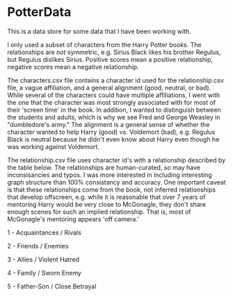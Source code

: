 # PotterData
This is a data store for some data that I have been working with.

I only used a subset of characters from the Harry Potter books.  The relationships are *not* symmetric, e.g. Sirius Black likes his brother Regulus, but Regulus dislikes Sirius.  Positive scores mean a positive relationship, negative scores mean a negative relationship.

The characters.csv file contains a character id used for the relationship.csv file, a vague affiliation, and a general alignment (good, neutral, or bad).  While several of the characters could have multiple affiliations, I went with the one that the character was most strongly associated with for most of their 'screen time' in the book.  In addition, I wanted to distinguish between the students and adults, which is why we see Fred and George Weasley in "dumbledore's army."  The alignment is a general sense of whether the character wanted to help Harry (good) vs. Voldemort (bad), e.g. Regulus Black is neutral because he didn't even know about Harry even though he was working against Voldemort.

The relationship.csv file uses character id's with a relationship described by the table below.  The relationships are human-curated, so may have inconsisancies and typos.  I was more interested in including interesting graph structure than 100% consistancy and accuracy.  One important caveat is that these relationships come from the book, not inferred relationships that develop offscreen, e.g. while it is reasonable that over 7 years of mentoring Harry would be very close to McGonagle, they don't share enough scenes for such an implied relationship.  That is, most of McGonagle's mentoring appears 'off camera.'

1 - Acquaintances / Rivals

2 - Friends / Enemies

3 - Allies / Violent Hatred

4 - Family / Sworn Enemy

5 - Father-Son / Close Betrayal
